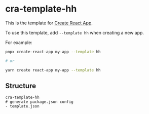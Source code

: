 # cra-template-hh

This is the template for [Create React App](https://github.com/facebook/create-react-app).

To use this template, add `--template hh` when creating a new app.

For example:

```sh
pnpx create-react-app my-app --template hh

# or

yarn create react-app my-app --template hh
```

## Structure

```
cra-template-hh
# generate package.json config
- template.json
```
